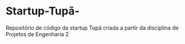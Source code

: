 # Startup-Tupã-
Repositório de código da startup Tupã criada a partir da disciplina de Projetos de Engenharia 2
